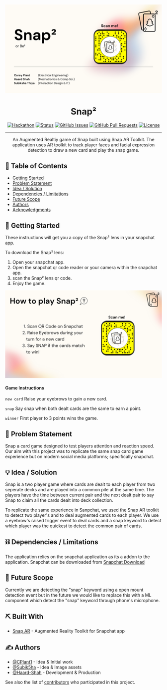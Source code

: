 <p align="center">
  <a href="" rel="noopener">
 <img src="snap_squared_title_image.png" alt="Project logo"></a>
</p>
<h1 align="center">Snap²</h3>

<div align="center">

  [![Hackathon](https://img.shields.io/badge/hackathon-name-orange.svg)](http://hackathon.url.com) 
  [![Status](https://img.shields.io/badge/status-active-success.svg)]() 
  [![GitHub Issues](https://img.shields.io/github/issues/kylelobo/The-Documentation-Compendium.svg)](https://github.com/Haard-Shah/Snap_Squared/issues)
  [![GitHub Pull Requests](https://img.shields.io/github/issues-pr/kylelobo/The-Documentation-Compendium.svg)](https://github.com/Haard-Shah/Snap_Squared/pulls)
  [![License](https://img.shields.io/badge/license-MIT-blue.svg)](LICENSE.md)

</div>

---

<p align="center"> An Augmented Realtiy game of Snap built using Snap AR Toolkit. The application uses AR toolkit to track player faces and facial expression detection to draw a new card and play the snap game.
    <br> 
</p>

## 📝 Table of Contents
- [Getting Started](#getting_started)
- [Problem Statement](#problem_statement)
- [Idea / Solution](#idea)
- [Dependencies / Limitations](#limitations)
- [Future Scope](#future_scope)
- [Authors](#authors)
- [Acknowledgments](#acknowledgments)


## 🏁 Getting Started <a name = "getting_started"></a>
These instructions will get you a copy of the Snap² lens in your snapchat app.

To download the Snap² lens:

1. Open your snapchat app.
2. Open the snapchat qr code reader or your camera within the snapchat app.
3. scan the Snap² lens qr code.
4. Enjoy the game.
<p align="center">
  <a href="" rel="noopener">
 <img src="./snap_squared_lens.png" alt="Project logo"></a>
</p>

#### Game Instructions
`new card` Raise your eyebrows to gain a new card.

`snap` Say snap when both dealt cards are the same to earn a point. 

`winner` First player to 3 points wins the game. 



## 🧐 Problem Statement <a name = "problem_statement"></a>
Snap a card game designed to test players attention and reaction speed. Our aim with this project was to replicate the same snap card game experience but on modern social media platforms; specifically snapchat.  


## 💡 Idea / Solution <a name = "idea"></a>
Snap is a two player game where cards are dealt to each player from two seperate decks and are played into a common pile at the same time. The players have the time between current pair and the next dealt pair to say Snap to claim all the cards dealt into deck collection.

To replicate the same experience in Sanpchat, we used the Snap AR toolkit to detect two player's and to deal augmented cards to each player. We use a eyebrow's raised trigger event to deal cards and a snap keyword to detect which player was the quickest to detect the common pair of cards.

## ⛓️ Dependencies / Limitations <a name = "limitations"></a>
The application relies on the snapchat application as its a addon to the application. Snapchat can be downloaded from [Snapchat Download](https://www.snapchat.com/download?lang=en-US)

## 🚀 Future Scope <a name = "future_scope"></a>
Currently we are detecting the "snap" keyword using a open mount detection event but in the future we would like to replace this with a ML component which detect the "snap" keyword through phone's microphone.

## ⛏️ Built With <a name = "tech_stack"></a>
- [Snap AR](https://ar.snap.com/en-US) - Augmented Reality Toolkit for Snapchat app


## ✍️ Authors <a name = "authors"></a>
- [@CPlant1](hhttps://github.com/CPlant1) - Idea & Initial work
- [@Subik5ha](https://github.com/Subik5ha) - Idea & Image assets
- [@Haard-Shah](https://github.com/Haard-Shah) - Development & Production

See also the list of [contributors](https://github.com/Haard-Shah/Snap_Squared/contributors) 
who participated in this project.

<!-- ## 🎉 Acknowledgments <a name = "acknowledgments"></a>
- Hat tip to anyone whose code was used
- Inspiration
- References -->